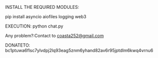 INSTALL THE REQUIRED MODULES:



pip install asyncio aiofiles logging web3




EXECUTION:
python chat.py




Any problem?:Contact to coasta252@gmail.com





DONATETO:
bc1ptuwa6flsc7ylvdpj2lq93eag5znm6yhand82av6r95jptdlm6kwq4vrnu6
